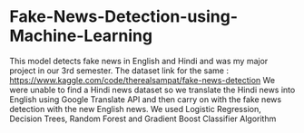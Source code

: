 # Fake-News-Detection-using-Machine-Learning
This model detects fake news in English and Hindi and was my major project in our 3rd semester.
The dataset link for the same : https://www.kaggle.com/code/therealsampat/fake-news-detection
We were unable to find a Hindi news dataset so we translate the Hindi news into English using Google Translate API and then carry on with the fake news detection with the new English news.
We used Logistic Regression, Decision Trees, Random Forest and Gradient Boost Classifier Algorithm

